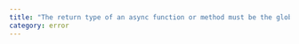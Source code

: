 ```yaml
---
title: "The return type of an async function or method must be the global Promise<T> type. Did you mean to write 'Promise<{0}>'?"
category: error
---
```

